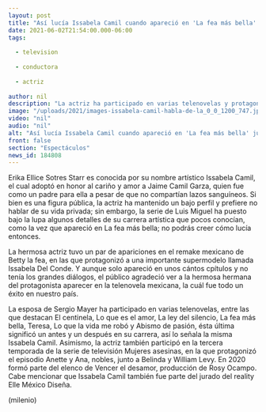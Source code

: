 ```yaml
---
layout: post
title: "Así lucía Issabela Camil cuando apareció en 'La fea más bella' junto a su hermano"
date: 2021-06-02T21:54:00.000-06:00
tags:
  
  - television
  
  - conductora
  
  - actriz
  
author: nil
description: "La actriz ha participado en varias telenovelas y protagonizó un episodio de la serie 'Mujeres asesinas' junto a Belinda. "
image: "/uploads/2021/images-issabela-camil-habla-de-la_0_0_1200_747.jpg"
video: "nil"
audio: "nil"
alt: "Así lucía Issabela Camil cuando apareció en 'La fea más bella' junto a su hermano"
front: false
section: "Espectáculos"
news_id: 184808
---
```


Erika Ellice Sotres Starr es conocida por su nombre artístico Issabela Camil, el cual adoptó en honor al cariño y amor a Jaime Camil Garza, quien fue como un padre para ella a pesar de que no compartían lazos sanguíneos.  Si bien es una figura pública, la actriz ha mantenido un bajo perfil y prefiere no hablar de su vida privada; sin embargo, la serie de Luis Miguel ha puesto bajo la lupa algunos detalles de su carrera artística que pocos conocían, como la vez que apareció en La fea más bella; no podrás creer cómo lucía entonces. 

La hermosa actriz tuvo un par de apariciones en el remake mexicano de Betty la fea, en las que protagonizó a una importante supermodelo llamada Issabela Del Conde. Y aunque solo apareció en unos cántos cpítulos y no tenía los grandes diálogos, el público agradeció ver a la hermosa hermana del protagonista aparecer en la telenovela mexicana, la cuál fue todo un éxito en nuestro país. 

La esposa de Sergio Mayer ha participado en varias telenovelas, entre las que destacan El centinela, Lo que es el amor, La ley del silencio, La fea más bella, Teresa, Lo que la vida me robó y Abismo de pasión, ésta última significó un antes y un después en su carrera, así lo señala la misma Issabela Camil.  Asimismo, la actriz también participó en la tercera temporada de la serie de televisión Mujeres asesinas, en la que protagonizó el episodio Anette y Ana, nobles, junto a Belinda y William Levy.   En 2020 formó parte del elenco de Vencer el desamor, producción de Rosy Ocampo. Cabe mencionar que Issabela Camil también fue parte del jurado del reality Elle México Diseña.  

(milenio)